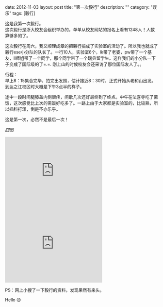 date: 2012-11-03
layout: post
title: "第一次毅行"
description: ""
category: "娱乐"
tags: [毅行]

这是我第一次毅行。  
这次毅行是浙大校友会组织举办的，单单从校友网站的报名上看有1248人！人数算够多的了。

这次毅行在周六，我又顺理成章的把毅行搞成了实验室的活动了。所以我也就成了毅行ese小分队的队长了。一行10人，实验室6个，lk带了老婆，pw带了一个基友，ll师姐带了一个同学，那个同学带了一个瑞典留学生。这样我们的小分队一下子变成了国际级的了=.=. 刚上山的时候校友会还采访了那位国际友人了。。

行程：  
早上8：15集合完毕，拍完出发照，估计接近8：30时，正式开始从老和山出发。到达之江校区时大概是下午3点半的样子。

途中一段时间腿膝盖内侧很疼，间歇几次还好最终到了终点。中午在法喜寺吃了斋饭，这次感觉比上次的斋饭好吃多了。一路上由于大家都是实验室的，比较熟，所以插科打浑，倒是不亦乐乎。

这是第一次，必然不是最后一次！

*囧图*  
<iframe src="https://skydrive.live.com/embed?cid=A1E8316CC75B7FBA&resid=A1E8316CC75B7FBA%21343&authkey=AI28NNB4Gwa4hu4" width="320" height="240" frameborder="0" scrolling="no"></iframe>

<iframe src="https://skydrive.live.com/embed?cid=A1E8316CC75B7FBA&resid=A1E8316CC75B7FBA%21276&authkey=AAW6Y-omQ7xk_0c" width="320" height="240" frameborder="0" scrolling="no"></iframe>

PS：网上小搜了一下毅行的资料，发现果然有来头。

Hello :wink: